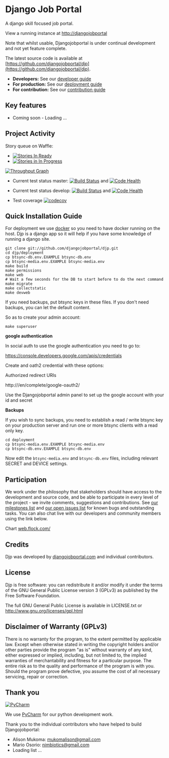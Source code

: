 Django Job Portal
=================

A django skill focused job portal.

View a running instance at [http://djangojobportal](http://djangojobportalurl)


Note that whilst usable, Djangojobportal is under continual development and not
yet feature complete.

The latest source code is available at
[https://github.com/djangojobportal/djp](https://github.com/djangojobportal/djp).

* **Developers:** See our [developer guide](README-dev.md)
* **For production:** See our [deployment guide](README-docker.md)
* **For contribution:** See our [contribution guide](README-contrib.md)


Key features
------------

* Coming soon - Loading ...


Project Activity
----------------

Story queue on Waffle:

* [![Stories In Ready](https://badge.waffle.io/djangojobportal/djp.svg?label=ready&title=Ready)](http://waffle.io/djangojobportal/djp) 
* [![Stories in In Progress](https://badge.waffle.io/djangojobportal/djp.svg?label=in%20progress&title=In%20Progress)](http://waffle.io/djangojobportal/djp)

[![Throughput Graph](https://graphs.waffle.io/djangojobportal/djp/throughput.svg)](https://waffle.io/djangojobportal/djp/metrics)

* Current test status master: [![Build Status](https://travis-ci.org/djangojobportal/djp.svg?branch=master)](https://travis-ci.org/djangojobportal/djp) and [![Code Health](https://landscape.io/github/djangojobportal/djp/master/landscape.svg?style=flat)](https://landscape.io/github/djangojobportal/djp/master)

* Current test status develop: [![Build Status](https://travis-ci.org/djangojobportal/djp.svg?branch=develop)](https://travis-ci.org/djangojobportal/djp) and
[![Code Health](https://landscape.io/github/djangojobportal/djp/develop/landscape.svg?style=flat)](https://landscape.io/github/djangojobportal/djp/develop)

* Test coverage [![codecov](https://codecov.io/gh/djangojobportal/djp/branch/develop/graph/badge.svg)](https://codecov.io/gh/djangojobportal/djp)

Quick Installation Guide
------------------------

For deployment we use [docker](http://docker.com) so you need to have docker
running on the host. Djp is a django app so it will help if you have
some knowledge of running a django site.

```
git clone git://github.com/djangojobportal/djp.git
cd djp/deployment
cp btsync-db.env.EXAMPLE btsync-db.env
cp btsync-media.env.EXAMPLE btsync-media.env
make build
make permissions
make web
# Wait a few seconds for the DB to start before to do the next command
make migrate
make collectstatic
make devweb
```

If you need backups, put btsync keys in these files. If you don't need backups,
you can let the default content.

So as to create your admin account:
```
make superuser
```

**google authentication**

In social auth to use the google authentication you need to go to:

https://console.developers.google.com/apis/credentials

Create and oath2 credential with these options:

Authorized redirect URIs

http://<your domain>/en/complete/google-oauth2/

Use the Djangojobportal admin panel to set up the google account with your id and
secret


**Backups**

If you wish to sync backups, you need to establish a read / write btsync
key on your production server and run one or more btsync clients
with a read only key.

```
cd deployment
cp btsync-media.env.EXAMPLE btsync-media.env
cp btsync-db.env.EXAMPLE btsync-db.env
```

Now edit the ``btsync-media.env`` and ``btsync-db.env`` files, including
relevant SECRET and DEVICE settings.

Participation
-------------

We work under the philosophy that stakeholders should have access to the
development and source code, and be able to participate in every level of the
project - we invite comments, suggestions and contributions.  See
[our milestones list](https://github.com/djangojobportal/djp/milestones) and
[our open issues list](https://github.com/djangojobportal/djp/issues?page=1&state=open)
for known bugs and outstanding tasks. You can also chat live with our developers
and community members using the link below.

Chart [web.flock.com/](https://web.flock.com/)

Credits
-------

Djp was developed by [djangojobportal.com](http://djangojobportal.com) and
individual contributors.

License
------

Djp is free software: you can redistribute it and/or modify it
under the terms of the GNU General Public License version 3 (GPLv3) as
published by the Free Software Foundation.

The full GNU General Public License is available in LICENSE.txt or
http://www.gnu.org/licenses/gpl.html


Disclaimer of Warranty (GPLv3)
------------------------------

There is no warranty for the program, to the extent permitted by
applicable law. Except when otherwise stated in writing the copyright
holders and/or other parties provide the program "as is" without warranty
of any kind, either expressed or implied, including, but not limited to,
the implied warranties of merchantability and fitness for a particular
purpose. The entire risk as to the quality and performance of the program
is with you. Should the program prove defective, you assume the cost of
all necessary servicing, repair or correction.

Thank you
---------

[![PyCharm](https://cloud.githubusercontent.com/assets/1421861/16826865/4cde910c-49ab-11e6-95ae-48cf21f3a69f.png)](https://www.jetbrains.com/pycharm) 

We use [PyCharm](https://www.jetbrains.com/pycharm) for our python development work.

Thank you to the individual contributors who have helped to build Djangojobportal:

* Alison Mukoma: mukomalison@gmail.com
* Mario Osorio: nimbiotics@gmail.com
* Loading list ...
